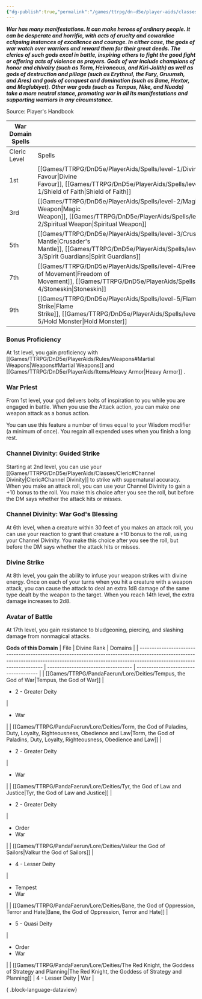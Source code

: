 ```yaml
---
{"dg-publish":true,"permalink":"/games/ttrpg/dn-d5e/player-aids/classes/class-specialisations/cleric-war-domain/","tags":["sub-class","ttrpg/dnd/5e"],"noteIcon":""}
---
```



**_War has many manifestations. It can make heroes of ordinary people. It can be desperate and horrific, with acts of cruelty and cowardice eclipsing instances of excellence and courage. In either case, the gods of war watch over warriors and reward them for their great deeds. The clerics of such gods excel in battle, inspiring others to fight the good fight or offering acts of violence as prayers. Gods of war include champions of honor and chivalry (such as Torm, Heironeous, and Kiri-Jolith) as well as gods of destruction and pillage (such as Erythnul, the Fury, Gruumsh, and Ares) and gods of conquest and domination (such as Bane, Hextor, and Maglubiyet). Other war gods (such as Tempus, Ni_**_**ke, and Nuada) take a more neutral stance, promoting war in all its manifestations and supporting warriors in any circumstance.**_

Source: Player's Handbook

|War Domain Spells|   |
|---|---|
|Cleric Level|Spells|
|1st|[[Games/TTRPG/DnD5e/PlayerAids/Spells/level-1/Divine Favour\|Divine Favour]], [[Games/TTRPG/DnD5e/PlayerAids/Spells/level-1/Shield of Faith\|Shield of Faith]]|
|3rd|[[Games/TTRPG/DnD5e/PlayerAids/Spells/level-2/Magic Weapon\|Magic Weapon]], [[Games/TTRPG/DnD5e/PlayerAids/Spells/level-2/Spiritual Weapon\|Spiritual Weapon]]|
|5th|[[Games/TTRPG/DnD5e/PlayerAids/Spells/level-3/Crusaders Mantle\|Crusader's Mantle]], [[Games/TTRPG/DnD5e/PlayerAids/Spells/level-3/Spirit Guardians\|Spirit Guardians]]|
|7th|[[Games/TTRPG/DnD5e/PlayerAids/Spells/level-4/Freedom of Movement\|Freedom of Movement]], [[Games/TTRPG/DnD5e/PlayerAids/Spells/level-4/Stoneskin\|Stoneskin]]|
|9th|[[Games/TTRPG/DnD5e/PlayerAids/Spells/level-5/Flame Strike\|Flame Strike]], [[Games/TTRPG/DnD5e/PlayerAids/Spells/level-5/Hold Monster\|Hold Monster]]|

### Bonus Proficiency

At 1st level, you gain proficiency with [[Games/TTRPG/DnD5e/PlayerAids/Rules/Weapons#Martial Weapons\|Weapons#Martial Weapons]] and [[Games/TTRPG/DnD5e/PlayerAids/Items/Heavy Armor\|Heavy Armor]] .

### War Priest

From 1st level, your god delivers bolts of inspiration to you while you are engaged in battle. When you use the Attack action, you can make one weapon attack as a bonus action.

You can use this feature a number of times equal to your Wisdom modifier (a minimum of once). You regain all expended uses when you finish a long rest.

### Channel Divinity: Guided Strike

Starting at 2nd level, you can use your [[Games/TTRPG/DnD5e/PlayerAids/Classes/Cleric#Channel Divinity\|Cleric#Channel Divinity]] to strike with supernatural accuracy. When you make an attack roll, you can use your Channel Divinity to gain a +10 bonus to the roll. You make this choice after you see the roll, but before the DM says whether the attack hits or misses.

### Channel Divinity: War God's Blessing

At 6th level, when a creature within 30 feet of you makes an attack roll, you can use your reaction to grant that creature a +10 bonus to the roll, using your Channel Divinity. You make this choice after you see the roll, but before the DM says whether the attack hits or misses.

### Divine Strike

At 8th level, you gain the ability to infuse your weapon strikes with divine energy. Once on each of your turns when you hit a creature with a weapon attack, you can cause the attack to deal an extra 1d8 damage of the same type dealt by the weapon to the target. When you reach 14th level, the extra damage increases to 2d8.

### Avatar of Battle

At 17th level, you gain resistance to bludgeoning, piercing, and slashing damage from nonmagical attacks.

**Gods of this Domain**
| File                                                                                                                                                                                               | Divine Rank                         | Domains                               |
| -------------------------------------------------------------------------------------------------------------------------------------------------------------------------------------------------- | ----------------------------------- | ------------------------------------- |
| [[Games/TTRPG/PandaFaerun/Lore/Deities/Tempus, the God of War\|Tempus, the God of War]]                                                                                                         | <ul><li>2 - Greater Deity</li></ul> | <ul><li>War</li></ul>                 |
| [[Games/TTRPG/PandaFaerun/Lore/Deities/Torm, the God of Paladins, Duty, Loyalty, Righteousness, Obedience and Law\|Torm, the God of Paladins, Duty, Loyalty, Righteousness, Obedience and Law]] | <ul><li>2 - Greater Deity</li></ul> | <ul><li>War</li></ul>                 |
| [[Games/TTRPG/PandaFaerun/Lore/Deities/Tyr, the God of Law and Justice\|Tyr, the God of Law and Justice]]                                                                                       | <ul><li>2 - Greater Deity</li></ul> | <ul><li>Order</li><li>War</li></ul>   |
| [[Games/TTRPG/PandaFaerun/Lore/Deities/Valkur the God of Sailors\|Valkur the God of Sailors]]                                                                                                   | <ul><li>4 - Lesser Deity</li></ul>  | <ul><li>Tempest</li><li>War</li></ul> |
| [[Games/TTRPG/PandaFaerun/Lore/Deities/Bane, the God of Oppression, Terror and Hate\|Bane, the God of Oppression, Terror and Hate]]                                                             | <ul><li>5 - Quasi Deity</li></ul>   | <ul><li>Order</li><li>War</li></ul>   |
| [[Games/TTRPG/PandaFaerun/Lore/Deities/The Red Knight, the Goddess of Strategy and Planning\|The Red Knight, the Goddess of Strategy and Planning]]                                             | 4 - Lesser Deity                    | War                                   |

{ .block-language-dataview}
